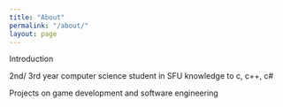 ```yaml
---
title: "About"
permalink: "/about/"
layout: page
---
```

Introduction

2nd/ 3rd year computer science student in SFU
knowledge to c, c++, c#


Projects on game development and software engineering





